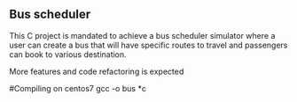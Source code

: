 ## Bus scheduler
<p>This C  project is mandated to achieve a bus scheduler simulator where a user can create a bus that will have specific routes to travel and passengers can book to various destination.</p>
<p>More features and code refactoring is expected</p>
#Compiling on centos7
gcc -o bus *c
